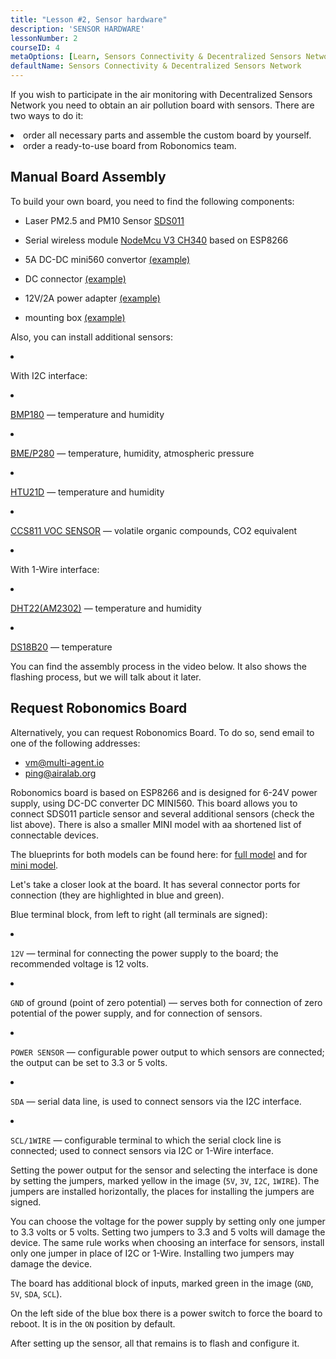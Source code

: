 ```yaml
---
title: "Lesson #2, Sensor hardware"
description: 'SENSOR HARDWARE'
lessonNumber: 2
courseID: 4
metaOptions: [Learn, Sensors Connectivity & Decentralized Sensors Network]
defaultName: Sensors Connectivity & Decentralized Sensors Network
---
```


If you wish to participate in the air monitoring with Decentralized Sensors Network you need to obtain an air pollution board with sensors. There are two ways to do it:

<List>

<li>order all necessary parts and assemble the custom board by yourself.</li>
<li>order a ready-to-use board from Robonomics team.</li>

</List>

## Manual Board Assembly

To build your own board, you need to find the following components:

- Laser PM2.5 and PM10 Sensor [SDS011](https://www.amazon.com/SDS011-Quality-Detection-Conditioning-Monitor/dp/B07FSDMRR5)

- Serial wireless module [NodeMcu V3 CH340](https://www.amazon.com/ACEIRMC-Wireless-Development-Compatible-MicroPython/dp/B092ZCG2X2) based on ESP8266

- 5A DC-DC mini560 convertor [(example)](https://www.amazon.com/Alinan-Efficiency-Converter-Regulator-Stabilized/dp/B09W8P1QNM)

- DC connector [(example)](https://www.amazon.com/CenryKay-DC-099-Threaded-Connector-Adapter/dp/B08CMMQMP6?th=1)

- 12V/2А power adapter [(example)](https://www.amazon.com/TMEZON-Power-Adapter-Supply-2-1mm/dp/B00Q2E5IXW)

- mounting box [(example)](https://www.amazon.com/LeMotech-Dustproof-Waterproof-Electrical-300mmx250mmx120mm/dp/B075DHT7X2/ref=sxin_18_ac_d_mf_brs?ac_md=7-4-TGVNb3RlY2g%3D-ac_d_mf_brs_brs&content-id=amzn1.sym.1ad31f34-ba12-4dca-be4b-f62f7f5bb10d%3Aamzn1.sym.1ad31f34-ba12-4dca-be4b-f62f7f5bb10d&crid=2ZDX87O7MINYG&cv_ct_cx=junction+box+plastic&keywords=junction+box+plastic&pd_rd_i=B075DHT7X2&pd_rd_r=2bbd50d4-9ef9-4fa1-a1a2-e55c482bce49&pd_rd_w=EcHLy&pd_rd_wg=z42mC&pf_rd_p=1ad31f34-ba12-4dca-be4b-f62f7f5bb10d&pf_rd_r=WDAX58YZKG6YKZ70X5QE&qid=1676642125&sprefix=Junction+Box%2Caps%2C451&sr=1-4-8b2f235a-dddf-4202-bbb9-592393927392)

Also, you can install additional sensors:

<List  type="numbers">

<li>

With I2C interface:

<List>

<li>

[BMP180](https://cdn-shop.adafruit.com/datasheets/BST-BMP180-DS000-09.pdf) — temperature and humidity

</li>

<li>

[BME/P280](https://www.mouser.com/datasheet/2/783/BST-BME280-DS002-1509607.pdf) — temperature, humidity, atmospheric pressure

</li>

<li>

[HTU21D](https://eu.mouser.com/ProductDetail/Measurement-Specialties/HTU21D?qs=tx5doIiTu8oixw1WN5Uy8A%3D%3D) — temperature and humidity

</li>

<li>

[CCS811 VOC SENSOR](https://www.sciosense.com/wp-content/uploads/documents/Application-Note-Baseline-Save-and-Restore-on-CCS811.pdf) — volatile organic compounds, CO2 equivalent

</li>

</List>

</li>

<li>

With 1-Wire interface:

<List>

<li>

[DHT22(AM2302)](https://files.seeedstudio.com/wiki/Grove-Temperature_and_Humidity_Sensor_Pro/res/AM2302-EN.pdf) — temperature and humidity

</li>

<li>

[DS18B20](https://cdn.sparkfun.com/datasheets/Sensors/Temp/DS18B20.pdf) — temperature

</li>

</List>

</li>

</List>

You can find the assembly process in the video below. It also shows the flashing process, but we will talk about it later.

<RoboAcademyYoutube link="https://www.youtube.com/watch?v=OdTd1sacCso" />

## Request Robonomics Board

Alternatively, you can request Robonomics Board. To do so, send email to one of the following addresses:

- vm@multi-agent.io
- ping@airalab.org

Robonomics board is based on ESP8266 and is designed for 6-24V power supply, using DC-DC converter DC MINI560. This board allows you to connect SDS011 particle sensor and several additional sensors (check the list above). There is also a smaller MINI model with aa shortened list of connectable devices.

<LessonImages figure figureCaption="Full model of Robonomics board" src="sensors-connectivity-course/lesson-2-1.png" alt="Full model of Robonomics board"/>

<LessonImages  figure figureCaption="Mini model of Robonomics board" src="sensors-connectivity-course/lesson-2-2.png" alt="Mini model of Robonomics board"/>

The blueprints for both models can be found here: for [full model](https://oshwlab.com/ludovich88/aira_sensor_rev0-1) and for [mini model](https://oshwlab.com/ludovich88/aira_sensor_d1_mini).

Let's take a closer look at the board. It has several connector ports for connection (they are highlighted in blue and green).

<LessonImages imageClasses="mb" src="sensors-connectivity-course/lesson-2-3.png" alt="Full model of Robonomics board"/>

Blue terminal block, from left to right (all terminals are signed):

<List>
  <li class="flex">

  <code>12V</code> — terminal for connecting the power supply to the board; the recommended voltage is 12 volts.

  </li>

  <li class="flex">

  <code>GND</code> of ground (point of zero potential) — serves both for connection of zero potential of the power supply, and for connection of sensors.

  </li>

  <li class="flex">

  <code>POWER SENSOR</code> — configurable power output to which sensors are connected; the output can be set to 3.3 or 5 volts.

  </li>

  <li class="flex">

  <code>SDA</code> — serial data line, is used to connect sensors via the I2C interface.

  </li>

  <li class="flex">

  <code>SCL/1WIRE</code> — configurable terminal to which the serial clock line is connected; used to connect sensors via I2C or 1-Wire interface.

  </li>
</List>

Setting the power output for the sensor and selecting the interface is done by setting the jumpers, marked yellow in the image (`5V`, `3V`, `I2C`, `1WIRE`). The jumpers are installed horizontally, the places for installing the jumpers are signed.


<RoboAcademyNote type="warning" title="WARNING">
You can choose the voltage for the power supply by setting only one jumper to 3.3 volts or 5 volts. Setting two jumpers to 3.3 and 5 volts will damage the device. The same rule works when choosing an interface for sensors, install only one jumper in place of I2C or 1-Wire. Installing two jumpers may damage the device.
</RoboAcademyNote>

The board has additional block of inputs, marked green in the image (`GND`, `5V`, `SDA`, `SCL`).

On the left side of the blue box there is a power switch to force the board to reboot. It is in the `ON` position by default.

After setting up the sensor, all that remains is to flash and configure it.

